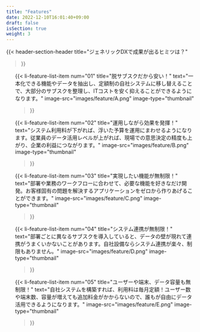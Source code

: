 ```yaml
---
title: "Features"
date: 2022-12-10T16:01:40+09:00
draft: false
isSection: true
weight: 3
---
```


<section class="bg-white py-10 md:pt-32 md:pb-10 px-2 bg-[url('../img/patterA.png')] bg-cover 3xl:pr-2">

<div class="w-full lg:w-[calc(100%_-_16rem)] 2xl:w-3/4 2xl:mx-auto">

{{< header-section-header 
    title="ジェネリックDXで成果が出るヒミツは？"
>}}

<ul class="mx-auto w-11/12 md:max-w-[1520px]">

{{< li-feature-list-item 
    num="01"
    title="脱サブスクだから安い！"
    text="一本化できる機能やデータを抽出し、定額制の自社システムに移し替えることで、大部分のサブスクを整理し、ITコストを安く抑えることができるようになります。"
    image-src="images/feature/A.png"
    image-type="thumbnail"
>}}

{{< li-feature-list-item 
    num="02"
    title="運用しながら効果を発揮！"
    text="システム利用料が下がれば、浮いた予算を運用にまわせるようになります。従業員のデータ活用レベルが上がれば、現場での意思決定の精度も上がり、企業の利益につながります。"
    image-src="images/feature/B.png"
    image-type="thumbnail"
>}}

{{< li-feature-list-item 
    num="03"
    title="実現したい機能が無制限！"
    text="部署や業務のワークフローに合わせて、必要な機能を好きなだけ開発。お客様固有の問題を解決するアプリケーションをゼロから作りあげることができます。"
    image-src="images/feature/C.png"
    image-type="thumbnail"
>}}

{{< li-feature-list-item 
    num="04"
    title="システム連携が無制限！"
    text="部署ごとに異なるサブスクを導入していると、データの壁が現れて連携がうまくいかないことがあります。自社設備ならシステム連携が楽々、制限もありません。"
    image-src="images/feature/D.png"
    image-type="thumbnail"
>}}

{{< li-feature-list-item 
    num="05"
    title="ユーザーや端末、データ容量も無制限！"
    text="自社システムを構築すれば、利用料は毎月定額！ユーザー数や端末数、容量が増えても追加料金がかからないので、誰もが自由にデータ活用できるようになります。"
    image-src="images/feature/E.png"
    image-type="thumbnail"
>}}


</ul>

</div>

</section>
